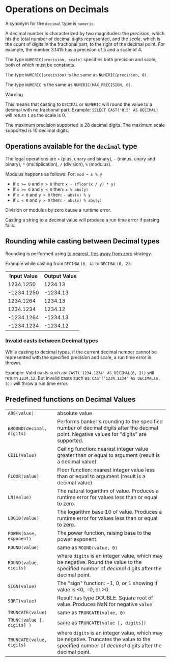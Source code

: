 # Operations on Decimals

A synonym for the ``decimal`` type is ``numeric``.

A decimal number is characterized by two magnitudes: the *precision*,
which his the total number of decimal digits represented, and the
*scale*, which is the count of digits in the fractional part, to the
right of the decimal point.  For example, the number 3.1415 has a
precision of 5 and a scale of 4.

The type ``NUMERIC(precision, scale)`` specifies both precision and
scale, both of which must be constants.

The type ``NUMERIC(precision)`` is the same as ``NUMERIC(precision, 0)``.

The type ``NUMERIC`` is the same as ``NUMERIC(MAX_PRECISION, 0)``.

> [!WARNING]
> This means that casting to ``DECIMAL`` or ``NUMERIC`` will round the value to a decimal with no fractional part.
> Example: ``SELECT CAST('0.5' AS DECIMAL)`` will return ``1`` as the scale is 0.

The maximum precision supported is 28 decimal digits.  The maximum
scale supported is 10 decimal digits.

## Operations available for the ``decimal`` type

The legal operations are ``+`` (plus, unary and binary), ``-`` (minus,
unary and binary), ``*`` (multiplication), ``/`` (division), ``%``
(modulus).

Modulus happens as follows:
For: ``mod = x % y``
- if ``x >= 0`` and ``y > 0`` then: ``x - (floor(x / y) * y)``
- if ``x >= 0`` and ``y < 0`` then: ``x % abs(y)``
- if ``x < 0`` and ``y > 0`` then: ``- abs(x) % y``
- if ``x < 0`` and ``y > 0`` then: ``- abs(x) % abs(y)``

Division or modulus by zero cause a runtime error.

Casting a string to a decimal value will produce a run time error if
parsing fails.

## Rounding while casting between Decimal types

Rounding is performed using [to nearest, ties away from zero](https://en.wikipedia.org/wiki/Rounding#Rounding_half_away_from_zero) strategy.

Example while casting from ``DECIMAL(8, 4)`` to ``DECIMAL(6, 2)``:

<table>
    <tr>
        <th>Input Value</th>
        <th>Output Value</th>
    </tr>
    <tr>
        <td>1234.1250</td>
        <td>1234.13</td>
    </tr>
    <tr>
        <td> -1234.1250</td>
        <td> -1234.13</td>
    </tr>
    <tr>
        <td>1234.1264</td>
        <td>1234.13</td>
    </tr>
    <tr>
        <td>1234.1234</td>
        <td>1234.12</td>
    </tr>
    <tr>
        <td> -1234.1264</td>
        <td> -1234.13</td>
    </tr>
    <tr>
        <td> -1234.1234</td>
        <td> -1234.12</td>
    </tr>
</table>

### Invalid casts between Decimal types

While casting to decimal types, if the current decimal number cannot be represented
with the specified precision and scale, a run time error is thrown.

Example:
Valid casts such as: ``CAST('1234.1234' AS DECIMAL(6, 2))`` will return ``1234.12``.
But invalid casts such as: ``CAST('1234.1234' AS DECIMAL(6, 3))`` will throw a run time error.

## Predefined functions on Decimal Values

<table>
  <tr>
    <td><a id="abs"></a><code>ABS(value)</code></td>
    <td>absolute value</td>
  </tr>
  <tr>
    <td><a id="bround"></a><code>BROUND(decimal, digits)</code></td>
    <td>Performs banker's rounding to the specified number of decimal digits after the decimal point.
        Negative values for "digits" are supported.</td>
  </tr>
  <tr>
    <td><a id="ceil"></a><code>CEIL(value)</code></td>
    <td>Ceiling function: nearest integer value greater than or equal to argument (result is a decimal value)</td>
  </tr>
  <tr>
    <td><a id="floor"></a><code>FLOOR(value)</code></td>
    <td>Floor function: nearest integer value less than or equal to argument (result is a decimal value)</td>
  </tr>
  <tr>
    <td><a id="ln"></a><code>LN(value)</code></td>
    <td>The natural logarithm of value. Produces a runtime error for values less than or equal to zero.</td>
  </tr>
  <tr>
    <td><a id="log10"></a><code>LOG10(value)</code></td>
    <td>The logarithm base 10 of value. Produces a runtime error for values less than or equal to zero.</td>
  </tr>
  <tr>
    <td><a id="power"></a><code>POWER(base, exponent)</code></td>
    <td>The power function, raising base to the power exponent.</td>
  </tr>
  <tr>
    <td><a id="round"></a><code>ROUND(value)</code></td>
    <td>same as <code>ROUND(value, 0)</code></td>
  </tr>
  <tr>
    <td><a id="round2"></a><code>ROUND(value, digits)</code></td>
    <td>where <code>digits</code> is an integer value, which may be negative. Round the value to the specified number of <em>decimal</em> digits after the decimal point.</td>
  </tr>
  <tr>
    <td><a id="sign"></a><code>SIGN(value)</code></td>
    <td>The "sign" function: -1, 0, or 1 showing if value is &lt;0, =0, or &gt;0.</td>
  </tr>
  <tr>
    <td><a id="sqrt"></a><code>SQRT(value)</code></td>
    <td>Result has type DOUBLE. Square root of value. Produces NaN for negative <code>value</code></td>
  </tr>
  <tr>
    <td><a id="trunc"></a><code>TRUNCATE(value)</code></td>
    <td>same as <code>TRUNCATE(value, 0)</code></td>
  </tr>
  <tr>
    <td><a id="trunc2"></a><code>TRUNC(value [, digits] )</code></td>
    <td>same as <code>TRUNCATE(value [, digits])</code></td>
  </tr>
  <tr>
    <td><a id="truncate"></a><code>TRUNCATE(value, digits)</code></td>
    <td>where <code>digits</code> is an integer value, which may be negative. Truncates the value to the specified number of <em>decimal</em> digits after the decimal point.</td>
  </tr>
</table>

